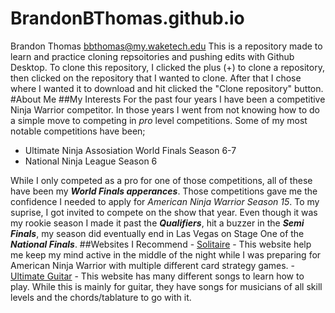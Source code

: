 # BrandonBThomas.github.io
Brandon Thomas
bbthomas@my.waketech.edu
This is a repository made to learn and practice cloning repsoitories and pushing edits with Github Desktop.
To clone this repository, I clicked the plus (+) to clone a repository, then clicked on the repository that I wanted to clone. After that I chose where I wanted it to download and hit clicked the "Clone repository" button.
#About Me
##My Interests
For the past four years I have been a competitive Ninja Warrior competitor. In those years I went from not knowing how to do a simple move to competing in _pro_ level competitions. Some of my most notable competitions have been;

* Ultimate Ninja Assosiation World Finals Season 6-7
* National Ninja League Season 6 

While I only competed as a pro for one of those competitions, all of these have been my **_World Finals apperances_**. Those competitions gave me the confidence I needed to apply for _American Ninja Warrior Season 15_. To my suprise, I got invited to compete on the show that year. Even though it was my rookie season I made it past the **_Qualifiers_**, hit a buzzer in the **_Semi Finals_**, my season did eventually end in Las Vegas on Stage One of the **_National Finals_**.
##Websites I Recommend
	- [Solitaire](https://solitaired.com/) - This website help me keep my mind active in the middle of the night while I was preparing for American Ninja Warrior with multiple different card strategy games.
	- [Ultimate Guitar](https://www.ultimate-guitar.com/) - This website has many different songs to learn how to play. While this is mainly for guitar, they have songs for musicians of all skill levels and the chords/tablature to go with it.
